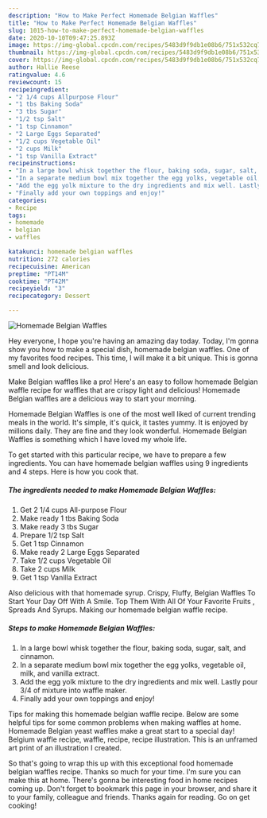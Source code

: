 ```yaml
---
description: "How to Make Perfect Homemade Belgian Waffles"
title: "How to Make Perfect Homemade Belgian Waffles"
slug: 1015-how-to-make-perfect-homemade-belgian-waffles
date: 2020-10-10T09:47:25.893Z
image: https://img-global.cpcdn.com/recipes/5483d9f9db1e08b6/751x532cq70/homemade-belgian-waffles-recipe-main-photo.jpg
thumbnail: https://img-global.cpcdn.com/recipes/5483d9f9db1e08b6/751x532cq70/homemade-belgian-waffles-recipe-main-photo.jpg
cover: https://img-global.cpcdn.com/recipes/5483d9f9db1e08b6/751x532cq70/homemade-belgian-waffles-recipe-main-photo.jpg
author: Hallie Reese
ratingvalue: 4.6
reviewcount: 15
recipeingredient:
- "2 1/4 cups Allpurpose Flour"
- "1 tbs Baking Soda"
- "3 tbs Sugar"
- "1/2 tsp Salt"
- "1 tsp Cinnamon"
- "2 Large Eggs Separated"
- "1/2 cups Vegetable Oil"
- "2 cups Milk"
- "1 tsp Vanilla Extract"
recipeinstructions:
- "In a large bowl whisk together the flour, baking soda, sugar, salt, and cinnamon."
- "In a separate medium bowl mix together the egg yolks, vegetable oil, milk, and vanilla extract."
- "Add the egg yolk mixture to the dry ingredients and mix well. Lastly pour 3/4 of mixture into waffle maker."
- "Finally add your own toppings and enjoy!"
categories:
- Recipe
tags:
- homemade
- belgian
- waffles

katakunci: homemade belgian waffles 
nutrition: 272 calories
recipecuisine: American
preptime: "PT14M"
cooktime: "PT42M"
recipeyield: "3"
recipecategory: Dessert

---
```



![Homemade Belgian Waffles](https://img-global.cpcdn.com/recipes/5483d9f9db1e08b6/751x532cq70/homemade-belgian-waffles-recipe-main-photo.jpg)

Hey everyone, I hope you're having an amazing day today. Today, I'm gonna show you how to make a special dish, homemade belgian waffles. One of my favorites food recipes. This time, I will make it a bit unique. This is gonna smell and look delicious.

Make Belgian waffles like a pro! Here&#39;s an easy to follow homemade Belgian waffle recipe for waffles that are crispy light and delicious! Homemade Belgian waffles are a delicious way to start your morning.

Homemade Belgian Waffles is one of the most well liked of current trending meals in the world. It's simple, it's quick, it tastes yummy. It is enjoyed by millions daily. They are fine and they look wonderful. Homemade Belgian Waffles is something which I have loved my whole life.


To get started with this particular recipe, we have to prepare a few ingredients. You can have homemade belgian waffles using 9 ingredients and 4 steps. Here is how you cook that.

<!--inarticleads1-->

##### The ingredients needed to make Homemade Belgian Waffles:

1. Get 2 1/4 cups All-purpose Flour
1. Make ready 1 tbs Baking Soda
1. Make ready 3 tbs Sugar
1. Prepare 1/2 tsp Salt
1. Get 1 tsp Cinnamon
1. Make ready 2 Large Eggs Separated
1. Take 1/2 cups Vegetable Oil
1. Take 2 cups Milk
1. Get 1 tsp Vanilla Extract


Also delicious with that homemade syrup. Crispy, Fluffy, Belgian Waffles To Start Your Day Off With A Smile. Top Them With All Of Your Favorite Fruits , Spreads And Syrups. Making our homemade belgian waffle recipe. 

<!--inarticleads2-->

##### Steps to make Homemade Belgian Waffles:

1. In a large bowl whisk together the flour, baking soda, sugar, salt, and cinnamon.
1. In a separate medium bowl mix together the egg yolks, vegetable oil, milk, and vanilla extract.
1. Add the egg yolk mixture to the dry ingredients and mix well. Lastly pour 3/4 of mixture into waffle maker.
1. Finally add your own toppings and enjoy!


Tips for making this homemade belgian waffle recipe. Below are some helpful tips for some common problems when making waffles at home. Homemade Belgian yeast waffles make a great start to a special day! Belgium waffle recipe, waffle, recipe, recipe illustration. This is an unframed art print of an illustration I created. 

So that's going to wrap this up with this exceptional food homemade belgian waffles recipe. Thanks so much for your time. I'm sure you can make this at home. There's gonna be interesting food in home recipes coming up. Don't forget to bookmark this page in your browser, and share it to your family, colleague and friends. Thanks again for reading. Go on get cooking!
